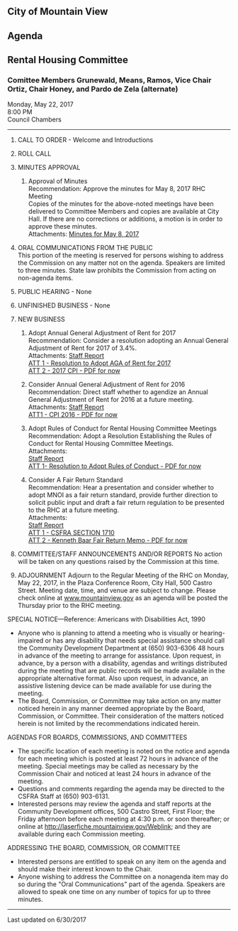 ## City of Mountain View
## Agenda
## Rental Housing Committee

### Comittee Members Grunewald, Means, Ramos, Vice Chair Ortiz, Chair Honey, and Pardo de Zela (alternate)

Monday, May 22, 2017  
8:00 PM  
Council Chambers  

***

1. CALL TO ORDER - Welcome and Introductions  

2. ROLL CALL

3. MINUTES APPROVAL  
    1. Approval of Minutes  
	Recommendation: Approve the minutes for May 8, 2017 RHC Meeting  
	Copies of the minutes for the above-noted meetings have been delivered to Committee Members and copies are available at City Hall.  If there are no corrections or additions, a motion is in order to approve these minutes.  
	Attachments: [Minutes for May 8, 2017](../minutes/05082017) 

4. ORAL COMMUNICATIONS FROM THE PUBLIC  
This portion of the meeting is reserved for persons wishing to address the Commission on any matter not on the agenda.  Speakers are limited to three minutes.  State law prohibits the Commission from acting on non-agenda items.

5. PUBLIC HEARING - None

6. UNFINISHED BUSINESS - None

7.  NEW BUSINESS  
      1. Adopt Annual General Adjustment of Rent for 2017  
	  Recommendation: Consider a resolution adopting an Annual General Adjustment of Rent for 2017 of 3.4%.  
	  Attachments: [Staff Report](../memo/006)  
	  [ATT 1 - Resolution to Adopt AGA of Rent for 2017](../att/004)  
	  [ATT 2 - 2017 CPI - PDF for now](../att/005.pdf)     

      2. Consider Annual General Adjustment of Rent for 2016  
	  Recommendation: Direct staff whether to agendize an Annual General Adjustment of Rent for 2016 at a future meeting.  
	  Attachments: [Staff Report](../memo/007)  
	  [ATT1 - CPI 2016 - PDF for now](../att/006.pdf)    

      3. Adopt Rules of Conduct for Rental Housing Committee Meetings  
	  Recommendation: Adopt a Resolution Establishing the Rules of Conduct for Rental Housing Committee Meetings.  
	  Attachments:  
	  [Staff Report](../memo/008)  
	  [ATT 1- Resolution to Adopt Rules of Conduct - PDF for now](att/007.pdf)      

      4. Consider A Fair Return Standard  
	  Recommendation: Hear a presentation and consider whether to adopt MNOI as a fair return standard, provide further direction to solicit public input and draft a fair return regulation to be presented to the RHC at a future meeting.  
	  Attachments:  
	  [Staff Report](../memo/009)  
	  [ATT 1 - CSFRA SECTION 1710](https://library.municode.com/ca/mountain_view/codes/code_of_ordinances?nodeId=PTITHCH_ARTXVIICOSTFAREAC_S1710PEINREADAS)  
	  [ATT 2 - Kenneth Baar Fair Return Memo - PDF for now](../att/008.pdf)      

8. COMMITTEE/STAFF ANNOUNCEMENTS AND/OR REPORTS
No action will be taken on any questions raised by the Commission at this time.

9. ADJOURNMENT
Adjourn to the Regular Meeting of the RHC on Monday, May 22, 2017, in the Plaza Conference Room, City Hall, 500 Castro Street.  Meeting date, time, and venue are subject to change.  Please check online at www.mountainview.gov as an agenda will be posted the Thursday prior to the RHC meeting.

SPECIAL NOTICE—Reference:  Americans with Disabilities Act, 1990
- Anyone   who   is   planning   to   attend   a   meeting   who   is   visually   or   hearing-impaired   or   has   any   disability   that   needs   special assistance   should   call   the   Community   Development   Department   at   (650)   903-6306 48 hours   in   advance   of   the   meeting   to arrange  for  assistance.    Upon  request,  in  advance,  by  a  person  with  a  disability,  agendas  and  writings  distributed  during  the meeting  that  are  public  records  will  be  made  available  in  the  appropriate  alternative  format.    Also  upon  request,  in  advance, an assistive listening device can be made available for use during the meeting.
- The   Board,   Commission,   or   Committee   may   take   action   on   any   matter   noticed   herein   in   any   manner   deemed   appropriate by   the   Board,   Commission,   or   Committee.      Their   consideration   of   the   matters   noticed   herein   is   not   limited   by   the recommendations indicated herein.

AGENDAS FOR BOARDS, COMMISSIONS, AND COMMITTEES
- The  specific  location  of  each  meeting  is  noted  on  the  notice  and  agenda  for  each  meeting  which  is  posted  at  least  72 hours in  advance  of  the  meeting.    Special  meetings  may  be  called  as  necessary  by  the  Commission  Chair  and  noticed  at  least  24 hours in advance of the meeting.
- Questions and comments regarding the agenda may be directed to the CSFRA Staff at (650) 903-6131.
- Interested   persons   may   review   the   agenda   and   staff   reports   at   the   Community   Development   offices,   500 Castro   Street, First Floor; the Friday afternoon before each meeting at 4:30 p.m. or soon thereafter; or online at http://laserfiche.mountainview.gov/Weblink; and they are available during each Commission meeting.

ADDRESSING THE BOARD, COMMISSION, OR COMMITTEE
- Interested persons are entitled to speak on any item on the agenda and should make their interest known to the Chair.
-  Anyone  wishing  to  address  the  Committee  on  a  nonagenda  item  may  do  so  during  the  "Oral  Communications"  part  of  the agenda.  Speakers are allowed to speak one time on any number of topics for up to three minutes.  


***
Last updated on 6/30/2017  
